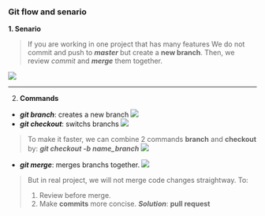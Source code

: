 ### Git flow and senario
**1. Senario**
> If you are working in one project that has many features
> We do not commit and push to ***master*** but create a **new branch**. Then, we review *commit* and ***merge*** them together.

![](https://gitbookdown.site/img/git_branch_merge.png)
___
2. **Commands**
* ***git branch***: creates a new branch
![](https://github.com/viendanbac/Learning-git-Github-from-scratch/blob/master/Images/branch.png)
* ***git checkout***: switchs branchs
![](https://github.com/viendanbac/Learning-git-Github-from-scratch/blob/master/Images/check-out.png)
> To make it faster, we can combine 2 commands **branch** and **checkout** by: ***git checkout -b name_branch***
![](https://github.com/viendanbac/Learning-git-Github-from-scratch/blob/master/Images/pull-request.png)
* ***git merge***: merges branchs together.
![](https://github.com/viendanbac/Learning-git-Github-from-scratch/blob/master/Images/merge.png)
> But in real project, we will not merge code changes straightway. To:
> 1. Review before merge.
> 2. Make **commits** more concise.
> ***Solution***: **pull request**
